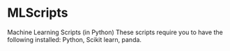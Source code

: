 # MLScripts
Machine Learning Scripts (in Python)
These scripts require you to have the following installed:
Python, Scikit learn, panda. 

